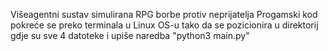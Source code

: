 Višeagentni sustav simulirana RPG borbe protiv neprijatelja
Progamski kod pokreće se preko terminala u Linux OS-u tako da se pozicionira u direktorij gdje su sve 4 datoteke i upiše naredba "python3 main.py"
